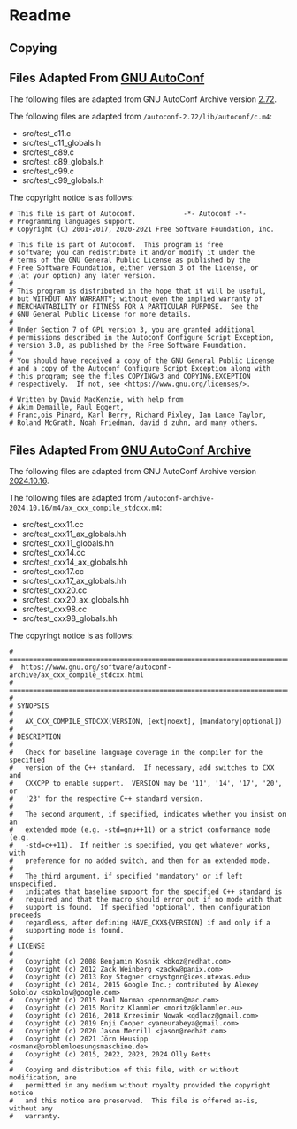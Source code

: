 # Readme

## Copying

## Files Adapted From [GNU AutoConf](https://www.gnu.org/software/autoconf/)

The following files are adapted from GNU AutoConf Archive version [2.72](https://ftp.gnu.org/gnu/autoconf/autoconf-2.72.tar.xz).

The following files are adapted from `/autoconf-2.72/lib/autoconf/c.m4`:

- src/test_c11.c
- src/test_c11_globals.h
- src/test_c89.c
- src/test_c89_globals.h
- src/test_c99.c
- src/test_c99_globals.h

The copyright notice is as follows:

```text
# This file is part of Autoconf.			-*- Autoconf -*-
# Programming languages support.
# Copyright (C) 2001-2017, 2020-2021 Free Software Foundation, Inc.

# This file is part of Autoconf.  This program is free
# software; you can redistribute it and/or modify it under the
# terms of the GNU General Public License as published by the
# Free Software Foundation, either version 3 of the License, or
# (at your option) any later version.
#
# This program is distributed in the hope that it will be useful,
# but WITHOUT ANY WARRANTY; without even the implied warranty of
# MERCHANTABILITY or FITNESS FOR A PARTICULAR PURPOSE.  See the
# GNU General Public License for more details.
#
# Under Section 7 of GPL version 3, you are granted additional
# permissions described in the Autoconf Configure Script Exception,
# version 3.0, as published by the Free Software Foundation.
#
# You should have received a copy of the GNU General Public License
# and a copy of the Autoconf Configure Script Exception along with
# this program; see the files COPYINGv3 and COPYING.EXCEPTION
# respectively.  If not, see <https://www.gnu.org/licenses/>.

# Written by David MacKenzie, with help from
# Akim Demaille, Paul Eggert,
# Franc,ois Pinard, Karl Berry, Richard Pixley, Ian Lance Taylor,
# Roland McGrath, Noah Friedman, david d zuhn, and many others.
```

## Files Adapted From [GNU AutoConf Archive](https://www.gnu.org/software/autoconf-archive/)

The following files are adapted from GNU AutoConf Archive version [2024.10.16](https://ftp.gnu.org/gnu/autoconf-archive/autoconf-archive-2024.10.16.tar.xz).

The following files are adapted from `/autoconf-archive-2024.10.16/m4/ax_cxx_compile_stdcxx.m4`:

- src/test_cxx11.cc
- src/test_cxx11_ax_globals.hh
- src/test_cxx11_globals.hh
- src/test_cxx14.cc
- src/test_cxx14_ax_globals.hh
- src/test_cxx17.cc
- src/test_cxx17_ax_globals.hh
- src/test_cxx20.cc
- src/test_cxx20_ax_globals.hh
- src/test_cxx98.cc
- src/test_cxx98_globals.hh

The copyringt notice is as follows:

```text
# ===========================================================================
#  https://www.gnu.org/software/autoconf-archive/ax_cxx_compile_stdcxx.html
# ===========================================================================
#
# SYNOPSIS
#
#   AX_CXX_COMPILE_STDCXX(VERSION, [ext|noext], [mandatory|optional])
#
# DESCRIPTION
#
#   Check for baseline language coverage in the compiler for the specified
#   version of the C++ standard.  If necessary, add switches to CXX and
#   CXXCPP to enable support.  VERSION may be '11', '14', '17', '20', or
#   '23' for the respective C++ standard version.
#
#   The second argument, if specified, indicates whether you insist on an
#   extended mode (e.g. -std=gnu++11) or a strict conformance mode (e.g.
#   -std=c++11).  If neither is specified, you get whatever works, with
#   preference for no added switch, and then for an extended mode.
#
#   The third argument, if specified 'mandatory' or if left unspecified,
#   indicates that baseline support for the specified C++ standard is
#   required and that the macro should error out if no mode with that
#   support is found.  If specified 'optional', then configuration proceeds
#   regardless, after defining HAVE_CXX${VERSION} if and only if a
#   supporting mode is found.
#
# LICENSE
#
#   Copyright (c) 2008 Benjamin Kosnik <bkoz@redhat.com>
#   Copyright (c) 2012 Zack Weinberg <zackw@panix.com>
#   Copyright (c) 2013 Roy Stogner <roystgnr@ices.utexas.edu>
#   Copyright (c) 2014, 2015 Google Inc.; contributed by Alexey Sokolov <sokolov@google.com>
#   Copyright (c) 2015 Paul Norman <penorman@mac.com>
#   Copyright (c) 2015 Moritz Klammler <moritz@klammler.eu>
#   Copyright (c) 2016, 2018 Krzesimir Nowak <qdlacz@gmail.com>
#   Copyright (c) 2019 Enji Cooper <yaneurabeya@gmail.com>
#   Copyright (c) 2020 Jason Merrill <jason@redhat.com>
#   Copyright (c) 2021 Jörn Heusipp <osmanx@problemloesungsmaschine.de>
#   Copyright (c) 2015, 2022, 2023, 2024 Olly Betts
#
#   Copying and distribution of this file, with or without modification, are
#   permitted in any medium without royalty provided the copyright notice
#   and this notice are preserved.  This file is offered as-is, without any
#   warranty.
```
